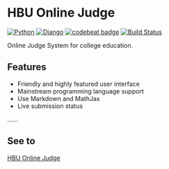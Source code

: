 HBU Online Judge
=====
[![Python](https://img.shields.io/badge/python-2.7-blue.svg)](https://www.python.org/downloads/release/python-362/)
[![Django](https://img.shields.io/badge/django-1.11-blue.svg)](https://www.djangoproject.com/)
[![codebeat badge](https://codebeat.co/badges/3cf4e90b-6a92-4502-a888-edf7221c0b0e)](https://codebeat.co/projects/github-com-monouno-onlinejudge-master)
[![Build Status](https://travis-ci.org/monouno/OnlineJudge.svg?branch=master)](https://travis-ci.org/monouno/OnlineJudge)

Online Judge System for college education.

## Features
* Friendly and highly featured user interface
* Mainstream programming language support
* Use Markdown and MathJax
* Live submission status

......

## See to
[HBU Online Judge](http://oj.hbu.cn)
